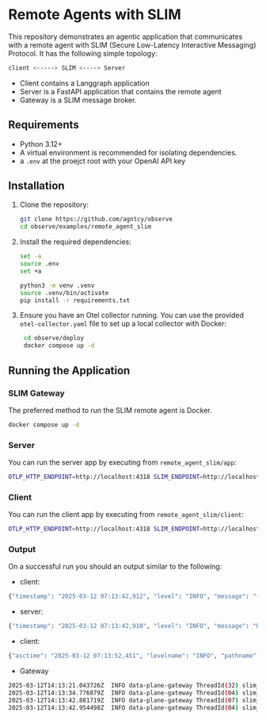 # Remote Agents with SLIM

This repository demonstrates an agentic application that communicates with a remote agent with SLIM (Secure Low-Latency Interactive Messaging) Protocol. It has the following simple topology:

```bash
client <-----> SLIM <----> Server
```

- Client contains a Langgraph application
- Server is a FastAPI application that contains the remote agent
- Gateway is a SLIM message broker.

## Requirements

- Python 3.12+
- A virtual environment is recommended for isolating dependencies.
- a `.env` at the proejct root with your OpenAI API key

## Installation

1. Clone the repository:

   ```bash
   git clone https://github.com/agntcy/observe
   cd observe/examples/remote_agent_slim
   ```

2. Install the required dependencies:

   ```bash
   set -a
   source .env
   set +a

   python3 -m venv .venv
   source .venv/bin/activate
   pip install -r requirements.txt
   ```
   
3. Ensure you have an Otel collector running. You can use the provided `otel-collector.yaml` file to set up a local collector with Docker:

   ```bash
    cd observe/deploy
    docker compose up -d
    ```


## Running the Application

### SLIM Gateway

The preferred method to run the SLIM remote agent is Docker.

   ```bash
   docker compose up -d
   ```

### Server

You can run the server app by executing from `remote_agent_slim/app`:

   ```bash
   OTLP_HTTP_ENDPOINT=http://localhost:4318 SLIM_ENDPOINT=http://localhost:46357 python main.py
   ```

### Client

You can run the client app by executing from `remote_agent_slim/client`:

   ```bash
   OTLP_HTTP_ENDPOINT=http://localhost:4318 SLIM_ENDPOINT=http://localhost:46357 python slim.py
   ```

### Output

On a successful run you should an output similar to the following:

- client:

```bash
{"timestamp": "2025-03-12 07:13:42,912", "level": "INFO", "message": "{'event': 'final_result', 'result': {'messages': [HumanMessage(content='Write a story about a cat', additional_kwargs={}, response_metadata={}, id='c97f93dd-0c55-4109-862b-a34d6fd5aeba'), AIMessage(content='cats are wise', additional_kwargs={}, response_metadata={}, id='c79d1515-340e-43b6-b16c-9e04ae2c3058')]}}", "module": "slim", "function": "<module>", "line": 212, "logger": "graph_client", "pid": 20472}
```

- server:

```bash
{"timestamp": "2025-03-12 07:13:42,910", "level": "INFO", "message": "Received message{\"agent_id\": \"remote_agent\", \"output\": {\"messages\": [{\"role\": \"assistant\", \"content\": \"cats are wise\"}]}, \"model\": \"gpt-4o\", \"metadata\": {\"id\": \"d90cafe8-8f0c-4012-937f-df98356262cc\"}}, from agent <builtins.PyAgentSource object at 0x0000020A5BA2A5F0>", "module": "main", "function": "connect_to_gateway", "line": 184, "logger": "app", "pid": 5808}
```

- client:

```bash
{"asctime": "2025-03-12 07:13:52,451", "levelname": "INFO", "pathname": "/agntcy/observe/examples/remote_agent_slim/client/slim.py", "module": "slim", "funcName": "main", "message": "", "exc_info": null, "event": "final_result", "result": {"messages": ["content='Write a story about a cat' additional_kwargs={} response_metadata={} id='53de5666-d112-4cbc-969e-21c4477424d7'", "content='Write a story about a cat' additional_kwargs={} response_metadata={} id='2fc19e69-01ef-4b6c-94d2-652b802bc8e5'", "content=\"Once in the quiet town of Willowbrook, nestled between whispering forests and rolling meadows, lived a cat named Whiskers. Whiskers was not an ordinary cat but a brilliant tuxedo cat with a coat of glossy black fur, speckled with flecks of white. His eyes, an enchanting shade of emerald green, seemed to hold the depths of the mysterious forest that bordered the town.\\n\\nWhiskers enjoyed the peaceful life in Willowbrook, spending his days wandering through the quaint cobblestone streets, where he was a beloved figure among the townspeople. But his favorite adventure owed itself to the peculiar routine at the stroke of midnight, when the town was bathed in the silver glow of the moon.\\n\\nOne particular night, the moon hung low and vibrant in the sky, and Whiskers embarked on his nightly exploration. He padded silently along the forest's edge, drawn to the soft murmur of the wind through the treetops and the rustling leaves beneath his paws. As he ventured deeper into the woods, an unfamiliar sound\u2014a soft, melancholic melody\u2014caught his attention.\\n\\nCuriosity piqued, Whiskers followed the enchanting music, which seemed to weave through the trees like a gentle stream. As he emerged into a small forest clearing, he discovered its source: a young girl, seated on a moss-covered log, playing a wooden flute. Her name was Elara, and she had been visiting her grandmother in Willowbrook for the summer.\\n\\nElara\u2019s flute playing was mesmerizing, and Whiskers was entranced. For nights on end, he would return to the clearing, settling quietly by Elara's side as she played her melodies to the moon and stars. In those moments, a friendship blossomed between the girl and the cat, intertwined by the language of music and the unspoken comfort they found in each other's presence.\\n\\nSummer eventually neared its end, and the time came for Elara to leave Willowbrook. On the eve of her departure, she made Whiskers a small charm from twigs and feathers, a token to remember their nights under the moonlit sky. With a heavy heart, she whispered to him, \u201cMay we meet again, under the light of a full moon.\u201d\\n\\nYears passed, and though Whiskers aged into the familiar ways of Willowbrook, he never missed a night under the moon, always hopeful for the soft melodies that had once filled the silent woods.\\n\\nThen, one clear and starlit night many years later, Whiskers, now a respected elder within his feline circles, heard it again\u2014the tender, wistful notes of a flute. With renewed youth in his steps, he followed the sound back to the forest clearing. There was Elara, now grown, her hair kissed by flecks of silver from time, yet her spirit vibrant as the summer they first met.\\n\\nJoyful reunion marked by timeless music, Whiskers and Elara once more shared the concert of their friendship beneath the moon and stars, a testament that some bonds are timeless, and certain memories forever tied to the gentle light of a full moon in the heart of Willowbrook.\" additional_kwargs={} response_metadata={} id='47ec2bf2-e550-4fb9-b138-1f0dd314ce3e'"]}}

```

- Gateway

```bash
2025-03-12T14:13:21.043726Z  INFO data-plane-gateway ThreadId(32) slim_service: running service
2025-03-12T14:13:34.776879Z  INFO data-plane-gateway ThreadId(04) slim_datapath::message_processing: new connection received from remote: (remote: Some(172.17.0.1:49344) - local: Some(172.17.0.2:46357))
2025-03-12T14:13:42.881719Z  INFO data-plane-gateway ThreadId(07) slim_datapath::message_processing: new connection received from remote: (remote: Some(172.17.0.1:46470) - local: Some(172.17.0.2:46357))
2025-03-12T14:13:42.954498Z  INFO data-plane-gateway ThreadId(04) slim_datapath::message_processing: end of stream conn_index=1
```
